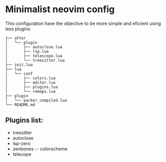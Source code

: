 # Minimalist neovim config #
This configuration have the objective to be more simple and eficient using less plugins

```.
├── after
│   └── plugin
│       ├── autoclose.lua
│       ├── lsp.lua
│       ├── telescope.lua
│       └── treesitter.lua
├── init.lua
├── lua
│   └── conf
│       ├── colors.lua
│       ├── editor.lua
│       ├── plugins.lua
│       └── remaps.lua
├── plugin
│   └── packer_compiled.lua
└── README.md

```

## Plugins list:
- treesitter
- autoclose
- lsp-zero
- zenbones -- colorscheme
- telecope
